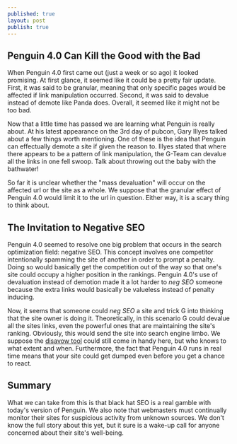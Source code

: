 ```yaml
---
published: true
layout: post
publish: true
---
```

## Penguin 4.0 Can Kill the Good with the Bad
When Penguin 4.0 first came out (just a week or so ago) it looked promising. At first glance, it seemed like it could be a pretty fair update. First, it was said to be granular, meaning that only specific pages would be affected if link manipulation occurred. Second, it was said to devalue instead of demote like Panda does. Overall, it seemed like it might not be too bad. 

Now that a little time has passed we are learning what Penguin is really about. At his latest appearance on the 3rd day of pubcon, Gary Illyes talked about a few things worth mentioning. One of these is the idea that Penguin can effectually demote a site if given the reason to. Illyes stated that where there appears to be a pattern of link manipulation, the G-Team can devalue all the links in one fell swoop. Talk about throwing out the baby with the bathwater! 

So far it is unclear whether the "mass devaluation" will occur on the affected url or the site as a whole. We suppose that the granular effect of Penguin 4.0 would limit it to the url in question. Either way, it is a scary thing to think about. 

## The Invitation to Negative SEO
Penguin 4.0 seemed to resolve one big problem that occurs in the search optimization field: negative SEO. This concept involves one competitor intentionally spamming the site of another in order to prompt a penalty. Doing so would basically get the competition out of the way so that one's site could occupy a higher position in the rankings. Penguin 4.0's use of devaluation instead of demotion made it a lot harder to _neg SEO_ someone because the extra links would basically be valueless instead of penalty inducing. 

Now, it seems that someone could _neg SEO_ a site and trick G into thinking that the site owner is doing it. Theoretically, in this scenario G could devalue all the sites links, even the powerful ones that are maintaining the site's ranking. Obviously, this would send the site into search engine limbo. We suppose the [disavow tool](https://support.google.com/webmasters/answer/2648487?hl=en) could still come in handy here, but who knows to what extent and when. Furthermore, the fact that Penguin 4.0 runs in real time means that your site could get dumped even before you get a chance to react. 

## Summary
What we can take from this is that black hat SEO is a real gamble with today's version of Penguin. We also note that webmasters must continually monitor their sites for suspicious activity from unknown sources. We don't know the full story about this yet, but it sure is a wake-up call for anyone concerned about their site's well-being.
